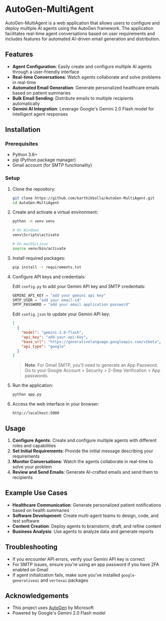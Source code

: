 # AutoGen-MultiAgent

AutoGen-MultiAgent is a web application that allows users to configure and deploy multiple AI agents using the AutoGen framework. The application facilitates real-time agent conversations based on user requirements and includes features for automated AI-driven email generation and distribution.

## Features

- **Agent Configuration**: Easily create and configure multiple AI agents through a user-friendly interface
- **Real-time Conversations**: Watch agents collaborate and solve problems in real-time
- **Automated Email Generation**: Generate personalized healthcare emails based on patient summaries
- **Bulk Email Sending**: Distribute emails to multiple recipients automatically
- **Gemini AI Integration**: Leverage Google's Gemini 2.0 Flash model for intelligent agent responses

## Installation

### Prerequisites

- Python 3.8+
- pip (Python package manager)
- Gmail account (for SMTP functionality)

### Setup

1. Clone the repository:
   ```bash
   git clone https://github.com/karthikbolla/AutoGen-MultiAgent.git
   cd AutoGen-MultiAgent
   ```

2. Create and activate a virtual environment:
   ```bash
   python -m venv venv
   
   # On Windows
   venv\Scripts\activate
   
   # On macOS/Linux
   source venv/bin/activate
   ```

3. Install required packages:
   ```bash
   pip install -r requirements.txt
   ```

4. Configure API keys and credentials:
   
   Edit `config.py` to add your Gemini API key and SMTP credentials:
   ```python
   GEMINI_API_KEY = "add your gemini api key"
   SMTP_USER = "add your email-id"
   SMTP_PASSWORD = "add your email application password"
   ```
   
   Edit `config.json` to update your Gemini API key:
   ```json
   [
     {
       "model": "gemini-2.0-flash",
       "api_key": "add-your-api-key",
       "base_url": "https://generativelanguage.googleapis.com/v1beta",
       "api_type": "google"
     }
   ]
   ```

   > **Note**: For Gmail SMTP, you'll need to generate an App Password. Go to your Google Account > Security > 2-Step Verification > App passwords.

5. Run the application:
   ```bash
   python app.py
   ```

6. Access the web interface in your browser:
   ```
   http://localhost:5000
   ```

## Usage

1. **Configure Agents**: Create and configure multiple agents with different roles and capabilities
2. **Set Initial Requirements**: Provide the initial message describing your requirements
3. **Monitor Conversations**: Watch the agents collaborate in real-time to solve your problem
4. **Review and Send Emails**: Generate AI-crafted emails and send them to recipients

## Example Use Cases

- **Healthcare Communication**: Generate personalized patient notifications based on health summaries
- **Software Development**: Create multi-agent teams to design, code, and test software
- **Content Creation**: Deploy agents to brainstorm, draft, and refine content
- **Business Analysis**: Use agents to analyze data and generate reports

## Troubleshooting

- If you encounter API errors, verify your Gemini API key is correct
- For SMTP issues, ensure you're using an app password if you have 2FA enabled on Gmail
- If agent initialization fails, make sure you've installed `google-generativeai` and `vertexai` packages

## Acknowledgements

- This project uses [AutoGen](https://github.com/microsoft/autogen) by Microsoft
- Powered by Google's Gemini 2.0 Flash model
